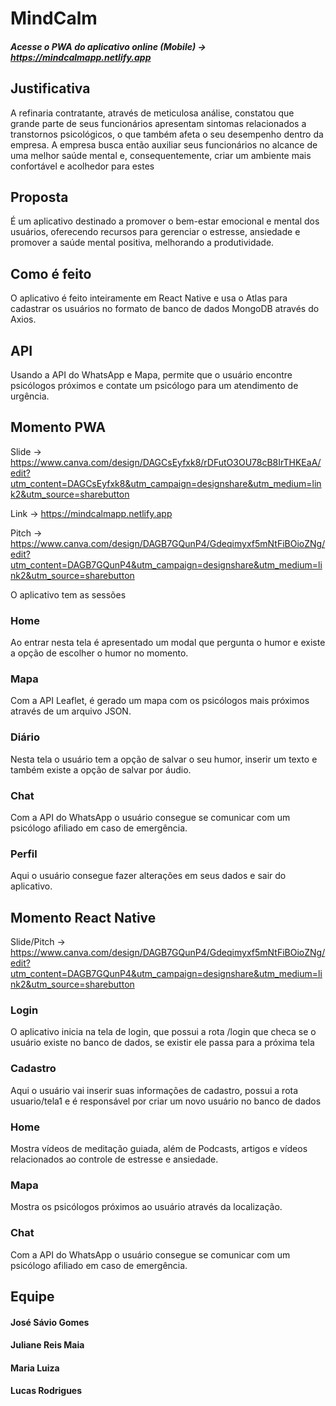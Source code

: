 # MindCalm

##### Acesse o PWA do aplicativo online (Mobile) -> https://mindcalmapp.netlify.app

## Justificativa
A refinaria contratante, através de meticulosa análise, constatou que grande parte de seus funcionários apresentam sintomas relacionados a transtornos psicológicos, o que também afeta o seu desempenho dentro da empresa. A empresa busca então auxiliar seus funcionários no alcance de uma melhor saúde mental e, consequentemente, criar um ambiente mais confortável e acolhedor para estes

## Proposta
É um aplicativo destinado a promover o bem-estar emocional e mental dos usuários, oferecendo recursos para gerenciar o estresse, ansiedade e promover a saúde mental positiva, melhorando a produtividade.

## Como é feito
O aplicativo é feito inteiramente em React Native e usa o Atlas para cadastrar os usuários no formato de banco de dados MongoDB através do Axios.

## API
Usando a API do WhatsApp e Mapa, permite que o usuário encontre psicólogos próximos e contate um psicólogo para um atendimento de urgência.

## Momento PWA

Slide -> https://www.canva.com/design/DAGCsEyfxk8/rDFutO3OU78cB8IrTHKEaA/edit?utm_content=DAGCsEyfxk8&utm_campaign=designshare&utm_medium=link2&utm_source=sharebutton

Link -> https://mindcalmapp.netlify.app

Pitch -> https://www.canva.com/design/DAGB7GQunP4/Gdeqimyxf5mNtFiBOioZNg/edit?utm_content=DAGB7GQunP4&utm_campaign=designshare&utm_medium=link2&utm_source=sharebutton

O aplicativo tem as sessões

### Home 
Ao entrar nesta tela é apresentado um modal que pergunta o humor e existe a opção de escolher o humor no momento.

### Mapa 
Com a API Leaflet, é gerado um mapa com os psicólogos mais próximos através de um arquivo JSON.

### Diário 
Nesta tela o usuário tem a opção de salvar o seu humor, inserir um texto e também existe a opção de salvar por áudio.

###  Chat
Com a API do WhatsApp o usuário consegue se comunicar com um psicólogo afiliado em caso de emergência.

### Perfil
Aqui o usuário consegue fazer alterações em seus dados e sair do aplicativo.

## Momento React Native

Slide/Pitch -> https://www.canva.com/design/DAGB7GQunP4/Gdeqimyxf5mNtFiBOioZNg/edit?utm_content=DAGB7GQunP4&utm_campaign=designshare&utm_medium=link2&utm_source=sharebutton

### Login
O aplicativo inicia na tela de login, que possui a rota /login que checa se o usuário existe no banco de dados, se existir ele passa para a próxima tela

### Cadastro
Aqui o usuário vai inserir suas informações de cadastro, possui a rota usuario/tela1 e é responsável por criar um novo usuário no banco de dados

### Home
Mostra vídeos de meditação guiada, além de Podcasts, artigos e vídeos relacionados ao controle de estresse e ansiedade.

### Mapa 
Mostra os psicólogos próximos ao usuário através da localização.

###  Chat
Com a API do WhatsApp o usuário consegue se comunicar com um psicólogo afiliado em caso de emergência.

## Equipe

#### José Sávio Gomes
#### Juliane Reis Maia
#### Maria Luiza
#### Lucas Rodrigues







